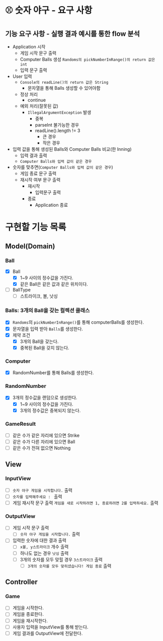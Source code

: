 # ⚾️ 숫자 야구 - 요구 사항

## 기능 요구 사항 - 실행 결과 예시를 통한 flow 분석

- Application 시작
  - 게임 시작 문구 출력
  - Computer Balls 생성 `Randoms의 pickNumberInRange()의 return 값은 int`
  - 입력 문구 출력
- User 입력
  - `Console의 readLine()의 return 값은 String`
    - 문자열을 통해 Balls 생성할 수 있어야함
  - 정상 처리
    - continue
  - 예외 처리(잘못된 값)
    - `IllegalArgumentException` 발생
      - 중복
      - parseInt 불가능한 경우
      - readLine().length != 3
        - 큰 경우
        - 작은 경우
- 입력 값을 통해 생성된 Balls와 Computer Balls 비교(한 Inning)
  - 입력 결과 출력
  - `Computer Balls와 입력 값이 같은 경우`
- 숫자를 맞추면(`Computer Balls와 입력 값이 같은 경우`)
  - 게임 종료 문구 출력
  - 재시작 여부 문구 출력
    - 재시작
      - 입력문구 출력
    - 종료
      - Application 종료

# 구현할 기능 목록

## Model(Domain)

### Ball

- [x] Ball
  - [x] 1~9 사이의 정수값을 가진다.
  - [x] 같은 Ball은 같은 값과 같은 위치이다.
- [ ] BallType
  - [ ] 스트라이크, 볼, 낫싱

### Balls: 3개의 Ball을 갖는 컬렉션 클래스

- [x] `Randoms`의 `pickNumberInRange()`를 통해 computerBalls를 생성한다.
- [x] 문자열을 입력 받아 `Balls`를 생성한다.
- [x] 제약 조건
  - [x] 3개의 Ball을 갖는다.
  - [x] 중복된 Ball을 갖지 않는다.

### Computer

- [x] RandomNumber를 통해 Balls를 생성한다.

### RandomNumber

- [x] 3개의 정수값을 랜덤으로 생성한다.
  - [x] 1~9 사이의 정수값을 가진다.
  - [x] 3개의 정수값은 중복되지 않는다.

### GameResult

- [ ] 같은 수가 같은 자리에 있으면 Strike
- [ ] 같은 수가 다른 자리에 있으면 Ball
- [ ] 같은 수가 전혀 없으면 Nothing

## View

### InputView

- [ ] `숫자 야구 게임을 시작합니다.` 출력
- [ ] `숫자를 입력해주세요 : ` 출력
- [ ] 게임 재시작 문구 출력 `게임을 새로 시작하려면 1, 종료하려면 2를 입력하세요.` 출력

### OutputView

- [ ] 게임 시작 문구 출력
  - [ ] `숫자 야구 게임을 시작합니다.` 출력
- [ ] 입력한 숫자에 대한 결과 출력
  - [ ] `x볼, y스트라이크` 개수 출력
  - [ ] 하나도 없는 경우 `낫싱` 출력
  - [ ] 3개의 숫자를 모두 맞힐 경우 `3스트라이크` 출력
    - [ ] `3개의 숫자를 모두 맞히셨습니다! 게임 종료` 출력

## Controller

### Game

- [ ] 게임을 시작한다.
- [ ] 게임을 종료한다.
- [ ] 게임을 재시작한다.
- [ ] 사용자 입력을 InputView를 통해 받는다.
- [ ] 게임 결과를 OutputView에 전달한다.
